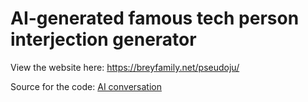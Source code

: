# AI-generated famous tech person interjection generator

View the website here: https://breyfamily.net/pseudoju/

Source for the code: [AI conversation](https://g.co/gemini/share/cdd54496c099)